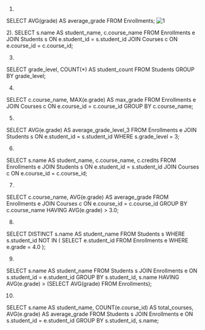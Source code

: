 1) 
SELECT AVG(grade) AS average_grade
FROM Enrollments;
![1](https://github.com/user-attachments/assets/62b60b57-346d-42f1-aac8-38b5cd016d49)

2). 
SELECT s.name AS student_name, c.course_name
FROM Enrollments e
JOIN Students s ON e.student_id = s.student_id
JOIN Courses c ON e.course_id = c.course_id;

3)
SELECT grade_level, COUNT(*) AS student_count
FROM Students
GROUP BY grade_level;

4)
SELECT c.course_name, MAX(e.grade) AS max_grade
FROM Enrollments e
JOIN Courses c ON e.course_id = c.course_id
GROUP BY c.course_name;

5)
SELECT AVG(e.grade) AS average_grade_level_3
FROM Enrollments e
JOIN Students s ON e.student_id = s.student_id
WHERE s.grade_level = 3;

6)
SELECT s.name AS student_name, c.course_name, c.credits
FROM Enrollments e
JOIN Students s ON e.student_id = s.student_id
JOIN Courses c ON e.course_id = c.course_id;

7)
SELECT c.course_name, AVG(e.grade) AS average_grade
FROM Enrollments e
JOIN Courses c ON e.course_id = c.course_id
GROUP BY c.course_name
HAVING AVG(e.grade) > 3.0;

8)
SELECT DISTINCT s.name AS student_name
FROM Students s
WHERE s.student_id NOT IN (
    SELECT e.student_id
    FROM Enrollments e
    WHERE e.grade = 4.0
);

9)
SELECT s.name AS student_name
FROM Students s
JOIN Enrollments e ON s.student_id = e.student_id
GROUP BY s.student_id, s.name
HAVING AVG(e.grade) > (SELECT AVG(grade) FROM Enrollments);

10)
SELECT s.name AS student_name, COUNT(e.course_id) AS total_courses, AVG(e.grade) AS average_grade
FROM Students s
JOIN Enrollments e ON s.student_id = e.student_id
GROUP BY s.student_id, s.name;





